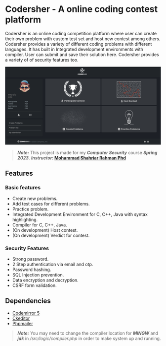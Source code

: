 # Codersher - A online coding contest platform

Codersher is an online coding competition platform where user can create their own problem with custom test set and host new contest among others. Codersher provides a variety of different coding problems with different languages. It has built in Integrated development environments with compiler. User can submit and save their solution here. Codersher provides a variety of of security features too.

![Fishbook branding](./assets/Banner/banner.png "😎😎")

> **_Note:_** This project is made for my **_Computer Security_** course **_Spring 2023_**. **_Instructor_: [Mohammad Shahriar Rahman Phd](https://cse.uiu.ac.bd/profiles/rahman-mohammad-shahriar/)**

## Features

### Basic features

- Create new problems.
- Add test cases for different problems.
- Practice problem.
- Integrated Development Environment for C, C++, Java with syntax highlighting.
- Compiler for C, C++, Java.
- (On development) Host contest.
- (On development) Verdict for contest.

### Security Features

- Strong password.
- 2 Step authentication via email and otp.
- Password hashing.
- SQL Injection prevention.
- Data encryption and decryption.
- CSRF form validation.

## Dependencies

- [Codemirror 5](https://codemirror.net/5/)
- [Ckeditor](https://ckeditor.com/ckeditor-4/)
- [Phpmailer](https://github.com/PHPMailer/PHPMailer)

> **_Note:_** You may need to change the compiler location for **_MINGW_** and **_jdk_** in _/src/logic/compiler.php_ in order to make system up and running.
